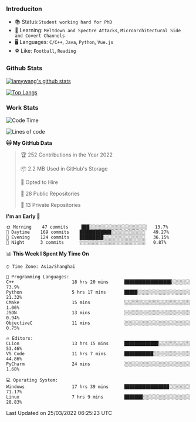 ### Introduciton

- 📚 Status:`Student working hard for PhD`
- 🔎 Learning: `Meltdown and Spectre Attacks`, `Microarchitectural Side and Covert Channels`
- 🖥️ Languages: `C/C++`, `Java`, `Python`, `Vue.js`
- ⚽ Like: `Football`, `Reading`

### Github Stats

[![iamywang's github stats](https://github-readme-stats.vercel.app/api?username=iamywang&count_private=true&show_icons=true)]()

[![Top Langs](https://github-readme-stats.vercel.app/api/top-langs/?username=iamywang&layout=compact)]()

### Work Stats

<!--START_SECTION:waka-->
![Code Time](http://img.shields.io/badge/Code%20Time-192%20hrs%2032%20mins-blue)

![Lines of code](https://img.shields.io/badge/From%20Hello%20World%20I%27ve%20Written-535%20Thousand%20lines%20of%20code-blue)

**🐱 My GitHub Data** 

> 🏆 252 Contributions in the Year 2022
 > 
> 📦 2.2 MB Used in GitHub's Storage 
 > 
> 💼 Opted to Hire
 > 
> 📜 28 Public Repositories 
 > 
> 🔑 13 Private Repositories  
 > 
**I'm an Early 🐤** 

```text
🌞 Morning    47 commits     ███░░░░░░░░░░░░░░░░░░░░░░   13.7% 
🌆 Daytime    169 commits    ████████████░░░░░░░░░░░░░   49.27% 
🌃 Evening    124 commits    █████████░░░░░░░░░░░░░░░░   36.15% 
🌙 Night      3 commits      ░░░░░░░░░░░░░░░░░░░░░░░░░   0.87%

```


📊 **This Week I Spent My Time On** 

```text
⌚︎ Time Zone: Asia/Shanghai

💬 Programming Languages: 
C++                      18 hrs 20 mins      ██████████████████░░░░░░░   73.9% 
Python                   5 hrs 17 mins       █████░░░░░░░░░░░░░░░░░░░░   21.32% 
CMake                    15 mins             ░░░░░░░░░░░░░░░░░░░░░░░░░   1.06% 
JSON                     13 mins             ░░░░░░░░░░░░░░░░░░░░░░░░░   0.94% 
ObjectiveC               11 mins             ░░░░░░░░░░░░░░░░░░░░░░░░░   0.75%

🔥 Editors: 
CLion                    13 hrs 15 mins      █████████████░░░░░░░░░░░░   53.46% 
VS Code                  11 hrs 7 mins       ███████████░░░░░░░░░░░░░░   44.86% 
PyCharm                  24 mins             ░░░░░░░░░░░░░░░░░░░░░░░░░   1.68%

💻 Operating System: 
Windows                  17 hrs 39 mins      █████████████████░░░░░░░░   71.17% 
Linux                    7 hrs 9 mins        ███████░░░░░░░░░░░░░░░░░░   28.83%

```


 Last Updated on 25/03/2022 06:25:23 UTC
<!--END_SECTION:waka-->
